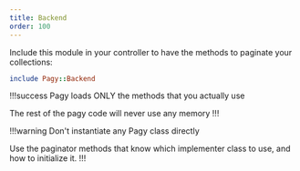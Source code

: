 ```yaml
---
title: Backend
order: 100
---
```


Include this module in your controller to have the methods to paginate your collections:

```ruby ApplicationController
include Pagy::Backend
```

!!!success Pagy loads ONLY the methods that you actually use

The rest of the pagy code will never use any memory
!!!

!!!warning Don't instantiate any Pagy class directly

Use the paginator methods that know which implementer class to use, and how to initialize it.
!!!
